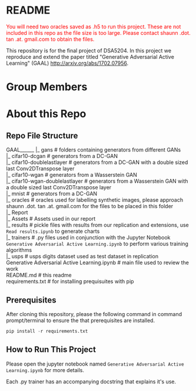 # README

<font color="red">You will need two oracles saved as .h5 to run this project. These are not included in this repo as the file size is too large. Please contact shaunn .dot. tan .at. gmail.com to obtain the files.</font>

This repository is for the final project of DSA5204. In this project we reproduce and extend the paper titled "Generative Adversarial Active Learning" (GAAL) http://arxiv.org/abs/1702.07956.

# Group Members

# About this Repo

## Repo File Structure

GAAL______
    |_ gans                              # folders containing generators from different GANs  
        |_ cifar10-dcgan                 # generators from a DC-GAN  
        |_ cifar10-doublelastlayer       # generators from a DC-GAN with a double sized last Conv2DTranspose layer  
        |_ cifar10-wgan                  # generators from a Wasserstein GAN  
        |_ cifar10-wgan-doublelastlayer  # generators from a Wasserstein GAN with a double sized last Conv2DTranspose layer  
        |_ mnist                         # generators from a DC-GAN  
    |_ oracles                           # oracles used for labelling synthetic images, please approach shaunn .dot. tan .at. gmail.com for the files to be placed in this folder  
    |_ Report  
        |_ Assets                        # Assets used in our report  
    |_ results                           # pickle files with results from our replication and extensions, use `Read results.ipynb` to generate charts  
    |_ trainers                          # .py files used in conjunction with the Jupyter Notebook `Generative Adversarial Active Learning.ipynb` to perform various training algorithms  
    |_ usps                              # usps digits dataset used as test dataset in replication  
    Generative Adversarial Active Learning.ipynb       # main file used to review the work  
    README.md                            # this readme  
    requirements.txt                     # for installing prequisuites with pip  

## Prerequisites

After cloning this repository, please the following command in command prompt/terminal to ensure the that prerequisites are installed.

```python
pip install -r requirements.txt
```
## How to Run This Project

Please open the jupyter notebook named `Generative Adversarial Active Learning.ipynb` for more details.

Each .py trainer has an accompanying docstring that explains it's use.

